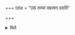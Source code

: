 +++
title = "06 तस्यां सहस्रन् ददाति"

+++

<details><summary>थिते</summary>

तस्यां सहस्रं ददाति ६
</details>
